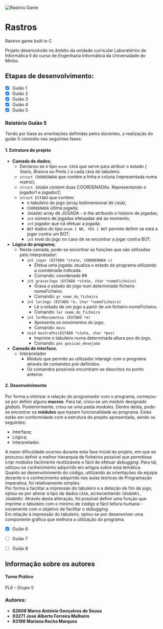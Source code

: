 ![Rastros Game](http://www.luduscience.com/images/rastros.jpg)
# Rastros
Rastros game built in C

Projeto desenvolvido no âmbito da unidade curricular Laboratórios de Informática II do curso de 
Engenharia Informática da Universidade do Minho.

## Etapas de desenvolvimento:
- [x] Guião 1
- [x] Guião 2
- [x] Guião 3
- [x] Guião 4
- [x] Guião 5
### Relatório Guião 5  
Tendo por base as orientações definidas pelos docentes, a realização do guião 5 consistiu nas seguintes fases:
#### 1. Estrutura do projeto
   - __Camada de dados;__
     - Declarou-se o tipo ```enum CASA``` que serve para atribuir o estado _{ Vazio, Branca ou Preta }_ a cada ```CASA``` do tabuleiro.
     - ```struct COORDENADA``` que contém a linha e coluna (representada numa matriz);
     - ```struct JOGADA``` contem duas COORDENADAs. Representando o jogador1 e jogador2;
     - ```struct ESTADO``` que contém:
       - o tabuleiro do jogo (array bidimensional de ```CASA```);
       - ```COORDENADA``` última jogada;
       - ```JOGADAS``` array de JOGADA - é-lhe atribuido o histório de jogadas;
       - ```int``` número de jogadas efetuadas até ao momento;
       - ```int``` jogador que irá efetuar a jogada;
       - ```BOT``` dados do tipo ```enum { NO, YES } BOT``` permite definir se está a jogar contra um BOT;
       - ```int``` nível do jogo no caso de se encontrar a jogar contra BOT.
   - __Lógica do programa;__
     - Nesta camada, pode-se encontrar as funções que são utilizadas pelo interpretador:
       - ```int jogar (ESTADO *state, COORDENADA c)```
         - Efetua uma jogada: atualiza o estado do programa utilizando a coordenada indicada.
         - Comando: coordenada ##
       - ```int gravarJogo (ESTADO *state, char *nomeFicheiro)```
         - Grava o estado do jogo num determinado ficheiro nomeFicheiro.
         - Comando: ```gr nome_do_ficheiro```
       - ```int lerJogo (ESTADO *e, char *nomeFicheiro)```
         - Lê o estado de um jogo a partir de um ficheiro nomeFicheiro.
         - Comando: ```ler nome_do_ficheiro```
       - ```int lerMovimentos (ESTADO *e)```
         - Apresenta os movimentos do jogo.
         - Comando: ```movs```
       - ```void mostraPos(ESTADO *state, char *pos)```
         - Imprime o tabuleiro numa determinada altura _pos_ do jogo.
         - Comando: ```pos posicao_desejada```
   - __Camada de interface.__
     - Interpretador
       - Módulo que permite ao utilizador interagir com o programa através de comandos pré-definidos.
       - Os comandos possíveis encontram-se descritos no ponto anterior.
#### 2. Desenvolvimento
Por forma a otimizar a relação do programador com o programa, começou-se por definir alguns **macros**.
Para tal, criou-se um módulo designado *globals*. Posteriormente, criou-se uma pasta *modules*.
Dentro desta, pode-se encontrar os **módulos** que trazem funcionalidade ao programa. 
Estes estão em conformidade com a estrutura do projeto apresentada, sendo os seguintes:
- Interface;
- Lógica;
- Interpretador.  

A maior dificuldade ocorreu durante esta fase inicial do projeto, 
em que se procurou definir a melhor hierarquia de ficheiros possível que permitisse criar módulos facilmente reutilizáveis
e fácil de efetuar *debugging*.
Para tal, utilizou-se conhecimento adquirido em artigos sobre esta temática.  
Quanto ao desenvolvimento do código, utilizando as orientações da equipa docente e o conhecimento adquirido nas aulas teóricas
de Programação Imperativa, foi relativamente simples.  
Por forma a facilitar a impressão do tabuleiro e a deteção de fim de jogo, optou-se por alterar a tipo de dados ```CASA```,
acrescentando ```JOGADOR1, JOGADOR2```. Através desta alteração, foi possível definir uma função que imprime o tabuleiro
com o mínimo de código e fácil leitura humana - novamente com o objetivo de facilitar o *debugging*.  
Em relação à impressão do tabuleiro, optou-se por desenvolver uma componente gráfica que melhora a utilização do programa.


- [x] Guião 6
- [ ] Guião 7
- [ ] Guião 8


## Informação sobre os autores

#### Turno Prático
PL6 - Grupo 5

### Autores:  
- **_62608_** __Marco António Gonçalves de Sousa__  
- **_93271_** __José Alberto Ferreira Malheiro__  
- **_93198_** __Mariana Rocha Marques__
